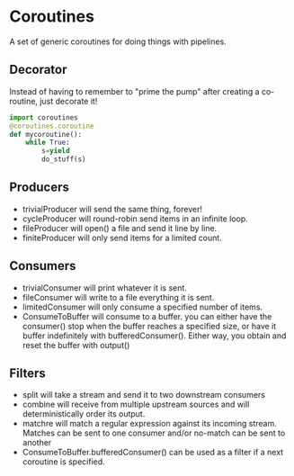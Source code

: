 # Coroutines
A set of generic coroutines for doing things with pipelines.

## Decorator
Instead of having to remember to "prime the pump" after creating a co-routine, just decorate it!

```python
import coroutines
@coroutines.coroutine
def mycoroutine():
    while True:
        s=yield
        do_stuff(s)
```

## Producers
 - trivialProducer will send the same thing, forever!
 - cycleProducer will round-robin send items in an infinite loop.
 - fileProducer will open() a file and send it line by line.
 - finiteProducer will only send items for a limited count.

## Consumers
 - trivialConsumer will print whatever it is sent.
 - fileConsumer will write to a file everything it is sent.
 - limitedConsumer will only consume a specified number of items.
 - ConsumeToBuffer will consume to a buffer.
    you can either have the consumer() stop when the buffer reaches
    a specified size, or have it buffer indefinitely with
    bufferedConsumer(). Either way, you obtain and reset the buffer
    with output()

## Filters
 - split will take a stream and send it to two downstream consumers
 - combine will receive from multiple upstream sources and will deterministically order its output.
 - matchre will match a regular expression against its incoming stream. Matches can be sent to one consumer and/or no-match
 can be sent to another
 - ConsumeToBuffer.bufferedConsumer() can be used as a filter if a
 next coroutine is specified.

